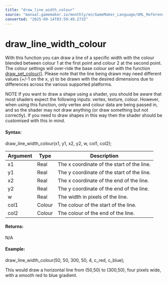 ```yaml
---
title: "draw_line_width_colour"
source: "manual.gamemaker.io/monthly/en/GameMaker_Language/GML_Reference/Drawing/Basic_Forms/draw_line_width_colour.htm"
converted: "2025-09-14T03:59:49.273Z"
---
```


# draw\_line\_width\_colour

With this function you can draw a line of a specific width with the colour blended between colour 1 at the first point and colour 2 at the second point. The colour settings will over-ride the base colour set with the function [draw\_set\_colour()](../Colour_And_Alpha/draw_set_colour.md). Please note that the line being drawn may need different values (+/-1 on the x, y) to be drawn with the desired dimensions due to differences across the various supported platforms.

NOTE If you want to draw a shape using a shader, you should be aware that most shaders expect the following inputs: vertex, texture, colour. However, when using this function, only vertex and colour data are being passed in, and so the shader may not draw anything (or draw something but not correctly). If you need to draw shapes in this way then the shader should be customised with this in mind.

#### Syntax:

draw\_line\_width\_colour(x1, y1, x2, y2, w, col1, col2);

| Argument | Type | Description |
| --- | --- | --- |
| x1 | Real | The x coordinate of the start of the line. |
| y1 | Real | The y coordinate of the start of the line. |
| x2 | Real | The x coordinate of the end of the line. |
| y2 | Real | The y coordinate of the end of the line. |
| w | Real | The width in pixels of the line. |
| col1 | Colour | The colour of the start of the line. |
| col2 | Colour | The colour of the end of the line. |

#### Returns:

N/A

#### Example:

draw\_line\_width\_colour(50, 50, 300, 50, 4, c\_red, c\_blue);

This would draw a horizontal line from (50,50) to (300,50), four pixels wide, with a smooth red to blue gradient.